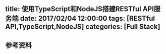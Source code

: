 title: 使用TypeScript和NodeJS搭建RESTful API服务端
date: 2017/02/04 12:00:00
tags: [RESTful API,TypeScript,NodeJS]
categories: [Full Stack]
---

## 参考资料
[TypeScript: Declaring Mongoose Schema + Model]:http://brianflove.com/2016/10/04/typescript-declaring-mongoose-schema-model/
[Authenticate a Node.js API with JSON Web Tokens]:https://scotch.io/tutorials/authenticate-a-node-js-api-with-json-web-tokens
[TypeScript tutorial: build a node api with MongoDB]:http://www.vandiest.biz/?p=3931
[Authentication with Node.js, Express, Passport, and MongoDB]:https://www.ctl.io/developers/blog/post/build-user-authentication-with-node-js-express-passport-and-mongodb